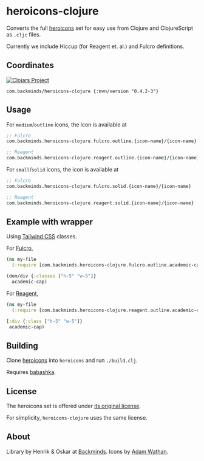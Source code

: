 # heroicons-clojure

Converts the full [heroicons](https://heroicons.com) set for easy use from Clojure and ClojureScript as `.cljc` files.

Currently we include Hiccup (for Reagent et. al.) and Fulcro definitions.

## Coordinates

[![Clojars Project](https://img.shields.io/clojars/v/com.backminds/heroicons-clojure.svg)](https://clojars.org/com.backminds/heroicons-clojure)

```
com.backminds/heroicons-clojure {:mvn/version "0.4.2-3"}
```

## Usage

For `medium`/`outline` icons, the icon is available at

```clojure
;; Fulcro
com.backminds.heroicons-clojure.fulcro.outline.{icon-name}/{icon-name}

;; Reagent
com.backminds.heroicons-clojure.reagent.outline.{icon-name}/{icon-name}
```

For `small`/`solid` icons, the icon is available at

```clojure
;; Fulcro
com.backminds.heroicons-clojure.fulcro.solid.{icon-name}/{icon-name}

;; Reagent
com.backminds.heroicons-clojure.reagent.solid.{icon-name}/{icon-name}
```

## Example with wrapper
Using [Tailwind CSS](https://tailwindcss.com) classes.

For [Fulcro](https://github.com/fulcrologic/fulcro),

```clojure
(ns my-file
  (:require [com.backminds.heroicons-clojure.fulcro.outline.academic-cap :refer [academic-cap]]))

(dom/div {:classes ["h-5" "w-5"]}
  academic-cap)
```

For [Reagent](https://github.com/reagent-project/reagent),

```clojure
(ns my-file
  (:require [com.backminds.heroicons-clojure.reagent.outline.academic-cap :refer [academic-cap]]))

[:div {:class ["h-5" "w-5"]}
 academic-cap)
```

## Building

Clone [heroicons](https://github.com/tailwindlabs/heroicons) into `heroicons` and run `./build.clj`.

Requires [babashka](https://github.com/babashka/babashka).

## License

The heroicons set is offered under [its original license](https://github.com/tailwindlabs/heroicons).

For simplicity, `heroicons-clojure` uses the same license.

## About

Library by Henrik & Oskar at [Backminds](https://backminds.com). Icons by [Adam Wathan](https://github.com/adamwathan).
